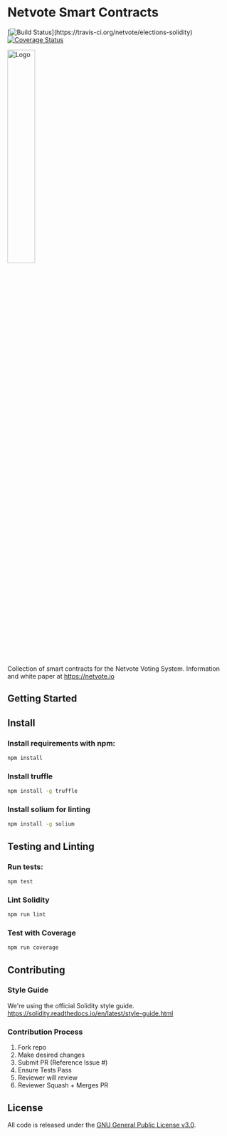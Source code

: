 Netvote Smart Contracts
======================
[![Build Status](https://travis-ci.org/netvote/elections-solidity.svg?branch=master")](https://travis-ci.org/netvote/elections-solidity)
[![Coverage Status](https://codecov.io/gh/netvote/elections-solidity/branch/master/graph/badge.svg)](https://codecov.io/gh/netvote/elections-solidity)

<img src="https://s3.amazonaws.com/netvote-docs/nv.png" alt="Logo"  height="35%" width="35%"/>

Collection of smart contracts for the Netvote Voting System.  Information and white paper at https://netvote.io

## Getting Started

Install
-------
### Install requirements with npm:

```bash
npm install
```

### Install truffle
```bash
npm install -g truffle
```

### Install solium for linting
```bash
npm install -g solium
```

Testing and Linting
-------------------
### Run tests:

```bash
npm test
```

### Lint Solidity

```bash
npm run lint
```

### Test with Coverage

```bash
npm run coverage
```

Contributing
-------------------

### Style Guide
We're using the official Solidity style guide.
https://solidity.readthedocs.io/en/latest/style-guide.html

### Contribution Process
1. Fork repo
2. Make desired changes
3. Submit PR (Reference Issue #)
4. Ensure Tests Pass
5. Reviewer will review
6. Reviewer Squash + Merges PR

License
-------
All code is released under the <a href='https://www.gnu.org/licenses/gpl-3.0.en.html'>GNU General Public License v3.0</a>.
